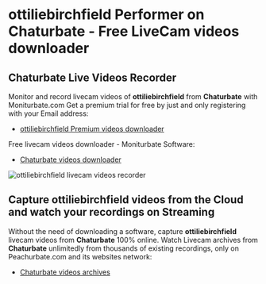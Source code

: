 # ottiliebirchfield Performer on Chaturbate - Free LiveCam videos downloader

## Chaturbate Live Videos Recorder

Monitor and record livecam videos of **ottiliebirchfield** from **Chaturbate** with Moniturbate.com
Get a premium trial for free by just and only registering with your Email address:
* [ottiliebirchfield Premium videos downloader](https://moniturbate.com/request-demo-licence-key.html)

Free livecam videos downloader - Moniturbate Software:
* [Chaturbate videos downloader](https://moniturbate.com/moniturbate-download-software.html)

![ottiliebirchfield livecam videos recorder](https://peachurnet.com/templates/moniturbate-software.png)


## Capture ottiliebirchfield videos from the Cloud and watch your recordings on Streaming

Without the need of downloading a software, capture **ottiliebirchfield** livecam videos from **Chaturbate** 100% online.
Watch Livecam archives from **Chaturbate** unlimitedly from thousands of existing recordings, only on Peachurbate.com and its websites network:
* [Chaturbate videos archives](https://peachurnet.com/)